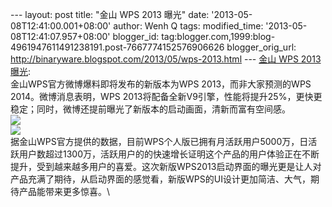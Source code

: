 --- layout: post title: "金山 WPS 2013 曝光" date:
'2013-05-08T12:41:00.001+08:00' author: Wenh Q tags: modified\_time:
'2013-05-08T12:41:07.957+08:00' blogger\_id:
tag:blogger.com,1999:blog-4961947611491238191.post-7667774152576906626
blogger\_orig\_url: http://binaryware.blogspot.com/2013/05/wps-2013.html
--- [金山 WPS 2013 曝光](http://www.oschina.net/news/40321/wps-2013):\
金山WPS官方微博爆料即将发布的新版本为WPS 2013，而非大家预测的WPS
2014。微博消息表明，WPS
2013将配备全新V9引擎，性能将提升25%，更快更稳定；同时，微博还提前曝光了新版本的启动画面，清新而富有空间感。\
![](http://img.cnbeta.com/newsimg/130506/1808420882358816.jpg)\
![](http://img.cnbeta.com/newsimg/130506/1808421921018503.jpg)\
据金山WPS官方提供的数据，目前WPS个人版已拥有月活跃用户5000万，日活跃用户数超过1300万，活跃用户的的快速增长证明这个产品的用户体验正在不断提升，受到越来越多用户的喜爱。这次新版WPS2013启动界面的曝光更是让人对产品充满了期待，从启动界面的感觉看，新版WPS的UI设计更加简洁、大气，期待产品能带来更多惊喜。\

